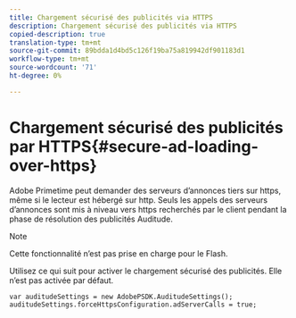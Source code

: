 ```yaml
---
title: Chargement sécurisé des publicités via HTTPS
description: Chargement sécurisé des publicités via HTTPS
copied-description: true
translation-type: tm+mt
source-git-commit: 89bdda1d4bd5c126f19ba75a819942df901183d1
workflow-type: tm+mt
source-wordcount: '71'
ht-degree: 0%

---
```



# Chargement sécurisé des publicités par HTTPS{#secure-ad-loading-over-https}

Adobe Primetime peut demander des serveurs d’annonces tiers sur https, même si le lecteur est hébergé sur http. Seuls les appels des serveurs d’annonces sont mis à niveau vers https recherchés par le client pendant la phase de résolution des publicités Auditude.

>[!NOTE]
>
>Cette fonctionnalité n’est pas prise en charge pour le Flash.

Utilisez ce qui suit pour activer le chargement sécurisé des publicités. Elle n’est pas activée par défaut.

```
var auditudeSettings = new AdobePSDK.AuditudeSettings(); 
auditudeSettings.forceHttpsConfiguration.adServerCalls = true;
```
